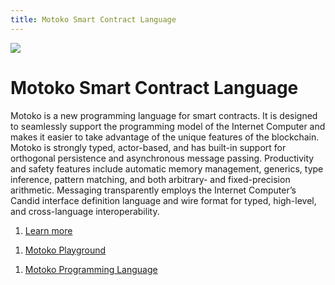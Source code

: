 ```yaml
---
title: Motoko Smart Contract Language
---
```


![](/img/how-it-works/motoko.600x300.jpg)

# Motoko Smart Contract Language

Motoko is a new programming language for smart contracts. It is designed to seamlessly support the programming model of the Internet Computer and makes it easier to take advantage of the unique features of the blockchain. Motoko is strongly typed, actor-based, and has built-in support for orthogonal persistence and asynchronous message passing. Productivity and safety features include automatic memory management, generics, type inference, pattern matching, and both arbitrary- and fixed-precision arithmetic. Messaging transparently employs the Internet Computer’s Candid interface definition language and wire format for typed, high-level, and cross-language interoperability.

1. [Learn more](/how-it-works/motoko/)

<!-- [Motoko – Open Source](https://github.com/dfinity/motoko) -->

1. [Motoko Playground](https://m7sm4-2iaaa-aaaab-qabra-cai.raw.ic0.app/)

<!-- [Motoko, a Programming Language Designed for the Internet Computer, Is Now Open Source](https://medium.com/dfinity/motoko-a-programming-language-designed-for-the-internet-computer-is-now-open-source-8d85da4db735) -->

1. [Motoko Programming Language](https://internetcomputer.org/docs/language-guide/motoko.html)

<!-- [Learn the basics of Motoko](https://internetcomputer.org/docs/developers-guide/basic-syntax-rules.html)

[Motoko style guidelines](https://internetcomputer.org/docs/language-guide/style.html)

[Motoko grammar](https://internetcomputer.org/docs/language-guide/motoko-grammar.html)

[Motoko base library](https://internetcomputer.org/docs/base-libraries/stdlib-intro.html) -->
